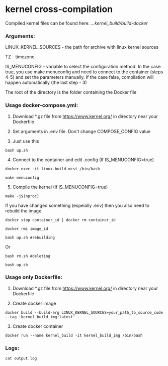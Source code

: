 # kernel cross-compilation

Compiled kernel files can be found here: *...kernel_build/build-docker*

### Arguments:

LINUX_KERNEL_SOURCES - the path for archive with linux kernel sources

TZ - timezone

IS_MENUCONFIG - variable to select the configuration method. In the case true, you use make menuconfig  and need to connect to the container (steps 4-5) and set the parameters manually. If the case false, compilation will happen automatically (the last step - 3)

The root of the directory is the folder containing the Docker file

### Usage docker-compose.yml:

1. Download *.gz file from https://www.kernel.org/ in directory near your Dockerfile

2. Set arguments in .env file. Don't change COMPOSE_CONFIG value

3. Just use this
```
bash up.sh
```
4. Connect to the container and edit .config (If IS_MENUCONFIG=true)
```
docker exec -it linux-build-mcst /bin/bash

make menuconfig
```
5. Compile the kernel (If IS_MENUCONFIG=true)
```
make -j$(nproc)
```
If you have changed something (espeially .env) then you also need to rebuild the image.
```
docker stop container_id | docker rm container_id

docker rmi image_id

bash up.sh #rebuilding
```
Or
```
bash rm.sh #deleting

bash up.sh
```

### Usage only Dockerfile:

1. Download *.gz file from https://www.kernel.org/ in directory near your Dockerfile

2. Create docker image
```
docker build --build-arg LINUX_KERNEL_SOURCES=your_path_to_source_code --tag 'kernel_build_img:latest' .
```
3. Create docker container
```
docker run --name kernel_build -it kernel_build_img /bin/bash
```

### Logs:
```
cat output.log
```